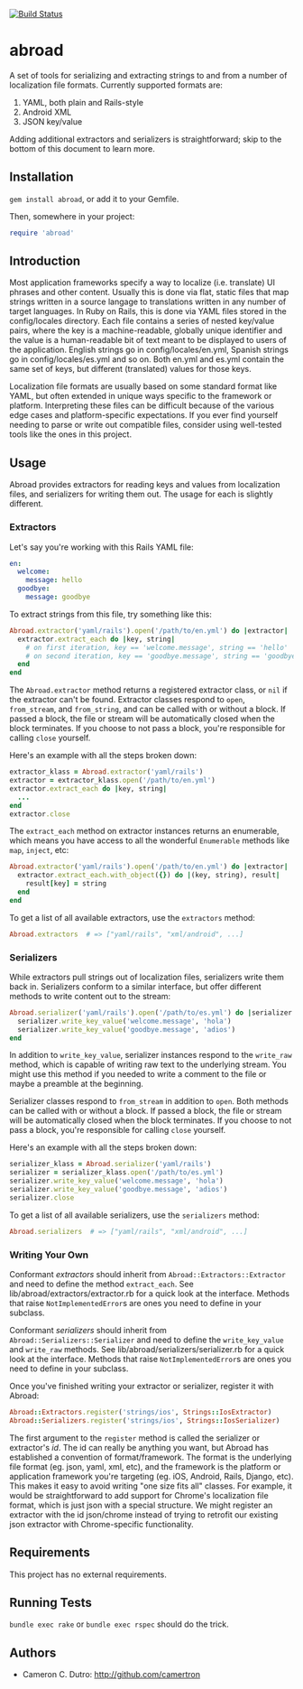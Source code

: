 [![Build Status](https://travis-ci.org/camertron/abroad.svg?branch=master)](https://travis-ci.org/camertron/abroad)

abroad
====================

A set of tools for serializing and extracting strings to and from a number of localization file formats. Currently supported formats are:

1. YAML, both plain and Rails-style
2. Android XML
3. JSON key/value

Adding additional extractors and serializers is straightforward; skip to the bottom of this document to learn more.

## Installation

`gem install abroad`, or add it to your Gemfile.

Then, somewhere in your project:

```ruby
require 'abroad'
```

## Introduction

Most application frameworks specify a way to localize (i.e. translate) UI phrases and other content. Usually this is done via flat, static files that map strings written in a source langage to translations written in any number of target languages. In Ruby on Rails, this is done via YAML files stored in the config/locales directory. Each file contains a series of nested key/value pairs, where the key is a machine-readable, globally unique identifier and the value is a human-readable bit of text meant to be displayed to users of the application. English strings go in config/locales/en.yml, Spanish strings go in config/locales/es.yml and so on. Both en.yml and es.yml contain the same set of keys, but different (translated) values for those keys.

Localization file formats are usually based on some standard format like YAML, but often extended in unique ways specific to the framework or platform. Interpreting these files can be difficult because of the various edge cases and platform-specific expectations. If you ever find yourself needing to parse or write out compatible files, consider using well-tested tools like the ones in this project.

## Usage

Abroad provides extractors for reading keys and values from localization files, and serializers for writing them out. The usage for each is slightly different.

### Extractors

Let's say you're working with this Rails YAML file:

```yaml
en:
  welcome:
    message: hello
  goodbye:
    message: goodbye
```

To extract strings from this file, try something like this:

```ruby
Abroad.extractor('yaml/rails').open('/path/to/en.yml') do |extractor|
  extractor.extract_each do |key, string|
    # on first iteration, key == 'welcome.message', string == 'hello'
    # on second iteration, key == 'goodbye.message', string == 'goodbye'
  end
end
```

The `Abroad.extractor` method returns a registered extractor class, or `nil` if the extractor can't be found. Extractor classes respond to `open`, `from_stream`, and `from_string`, and can be called with or without a block. If passed a block, the file or stream will be automatically closed when the block terminates. If you choose to not pass a block, you're responsible for calling `close` yourself.

Here's an example with all the steps broken down:

```ruby
extractor_klass = Abroad.extractor('yaml/rails')
extractor = extractor_klass.open('/path/to/en.yml')
extractor.extract_each do |key, string|
  ...
end
extractor.close
```

The `extract_each` method on extractor instances returns an enumerable, which means you have access to all the wonderful `Enumerable` methods like `map`, `inject`, etc:

```ruby
Abroad.extractor('yaml/rails').open('/path/to/en.yml') do |extractor|
  extractor.extract_each.with_object({}) do |(key, string), result|
    result[key] = string
  end
end
```

To get a list of all available extractors, use the `extractors` method:

```ruby
Abroad.extractors  # => ["yaml/rails", "xml/android", ...]
```

### Serializers

While extractors pull strings out of localization files, serializers write them back in. Serializers conform to a similar interface, but offer different methods to write content out to the stream:

```ruby
Abroad.serializer('yaml/rails').open('/path/to/es.yml') do |serializer|
  serializer.write_key_value('welcome.message', 'hola')
  serializer.write_key_value('goodbye.message', 'adios')
end
```

In addition to `write_key_value`, serializer instances respond to the `write_raw` method, which is capable of writing raw text to the underlying stream. You might use this method if you needed to write a comment to the file or maybe a preamble at the beginning.

Serializer classes respond to `from_stream` in addition to `open`. Both methods can be called with or without a block. If passed a block, the file or stream will be automatically closed when the block terminates. If you choose to not pass a block, you're responsible for calling `close` yourself.

Here's an example with all the steps broken down:

```ruby
serializer_klass = Abroad.serializer('yaml/rails')
serializer = serializer_klass.open('/path/to/es.yml')
serializer.write_key_value('welcome.message', 'hola')
serializer.write_key_value('goodbye.message', 'adios')
serializer.close
```

To get a list of all available serializers, use the `serializers` method:

```ruby
Abroad.serializers  # => ["yaml/rails", "xml/android", ...]
```

### Writing Your Own

Conformant _extractors_ should inherit from `Abroad::Extractors::Extractor` and need to define the method `extract_each`. See lib/abroad/extractors/extractor.rb for a quick look at the interface. Methods that raise `NotImplementedError`s are ones you need to define in your subclass.

Conformant _serializers_ should inherit from `Abroad::Serializers::Serializer` and need to define the `write_key_value` and `write_raw` methods. See lib/abroad/serializers/serializer.rb for a quick look at the interface. Methods that raise `NotImplementedError`s are ones you need to define in your subclass.

Once you've finished writing your extractor or serializer, register it with Abroad:

```ruby
Abroad::Extractors.register('strings/ios', Strings::IosExtractor)
Abroad::Serializers.register('strings/ios', Strings::IosSerializer)
```

The first argument to the `register` method is called the serializer or extractor's _id_. The id can really be anything you want, but Abroad has established a convention of format/framework. The format is the underlying file format (eg. json, yaml, xml, etc), and the framework is the platform or application framework you're targeting (eg. iOS, Android, Rails, Django, etc). This makes it easy to avoid writing "one size fits all" classes. For example, it would be straightforward to add support for Chrome's localization file format, which is just json with a special structure. We might register an extractor with the id json/chrome instead of trying to retrofit our existing json extractor with Chrome-specific functionality.

## Requirements

This project has no external requirements.

## Running Tests

`bundle exec rake` or `bundle exec rspec` should do the trick.

## Authors

* Cameron C. Dutro: http://github.com/camertron
